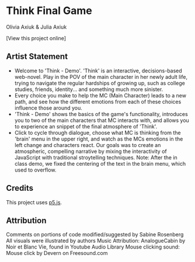 # Think Final Game

Olivia Axiuk & Julia Axiuk

[View this project online]


## Artist Statement
 * Welcome to 'Think - Demo'. 'Think' is an interactive, decisions-based web-novel. Play in the POV of the main character in her newly adult life, trying to navigate the regular hardships of growing up, such as college studies, friends, identity... and something much more sinister.
 * Every choice you make to help the MC (Main Character) leads to a new path, and see how the different emotions from each of these choices influence those around you.
 * 'Think - Demo' shows the basics of the game's functionality, introduces you to two of the main characters that MC interacts with, and allows you to experience an snippet of the final atmosphere of 'Think'.
 * Click to cycle through dialogue, choose what MC is thinking from the 'brain' menu in the upper right, and watch as the MCs emotions in the left change and characters react.
 Our goals was to create an atmospheric, compelling narrative by mixing the interactivity of JavaScript with traditional stroytelling techniques.
 Note: After the in class demo, we fixed the centering of the text in the brain menu, which used to overflow.
 

## Credits
This project uses [p5.js](https://p5js.org).

## Attribution
Comments on portions of code modified/suggested by Sabine Rosenberg 
All visuals were illustrated by authors
Music Attribution: AnalogueCabin by Noir et Blanc Vie, found in Youtube Audio Library
Mouse clicking sound: Mouse click by Devern on Freesound.com
